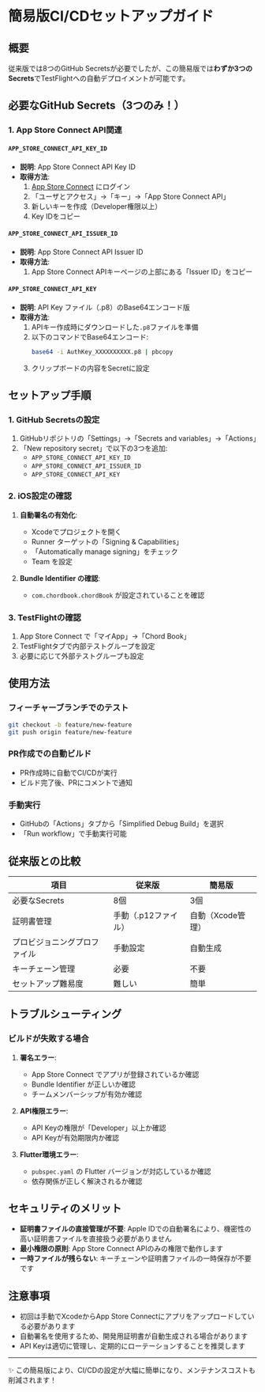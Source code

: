 # 簡易版CI/CDセットアップガイド

## 概要

従来版では8つのGitHub Secretsが必要でしたが、この簡易版では**わずか3つのSecrets**でTestFlightへの自動デプロイメントが可能です。

## 必要なGitHub Secrets（3つのみ！）

### 1. App Store Connect API関連

#### `APP_STORE_CONNECT_API_KEY_ID`
- **説明**: App Store Connect API Key ID
- **取得方法**: 
  1. [App Store Connect](https://appstoreconnect.apple.com/) にログイン
  2. 「ユーザとアクセス」→「キー」→「App Store Connect API」
  3. 新しいキーを作成（Developer権限以上）
  4. Key IDをコピー

#### `APP_STORE_CONNECT_API_ISSUER_ID`
- **説明**: App Store Connect API Issuer ID
- **取得方法**: 
  1. App Store Connect APIキーページの上部にある「Issuer ID」をコピー

#### `APP_STORE_CONNECT_API_KEY`
- **説明**: API Key ファイル（.p8）のBase64エンコード版
- **取得方法**:
  1. APIキー作成時にダウンロードした`.p8`ファイルを準備
  2. 以下のコマンドでBase64エンコード:
     ```bash
     base64 -i AuthKey_XXXXXXXXXX.p8 | pbcopy
     ```
  3. クリップボードの内容をSecretに設定

## セットアップ手順

### 1. GitHub Secretsの設定

1. GitHubリポジトリの「Settings」→「Secrets and variables」→「Actions」
2. 「New repository secret」で以下の3つを追加:
   - `APP_STORE_CONNECT_API_KEY_ID`
   - `APP_STORE_CONNECT_API_ISSUER_ID`
   - `APP_STORE_CONNECT_API_KEY`

### 2. iOS設定の確認

1. **自動署名の有効化**:
   - Xcodeでプロジェクトを開く
   - Runner ターゲットの「Signing & Capabilities」
   - 「Automatically manage signing」をチェック
   - Team を設定

2. **Bundle Identifier の確認**:
   - `com.chordbook.chordBook` が設定されていることを確認

### 3. TestFlightの確認

1. App Store Connect で「マイApp」→「Chord Book」
2. TestFlightタブで内部テストグループを設定
3. 必要に応じて外部テストグループも設定

## 使用方法

### フィーチャーブランチでのテスト
```bash
git checkout -b feature/new-feature
git push origin feature/new-feature
```

### PR作成での自動ビルド
- PR作成時に自動でCI/CDが実行
- ビルド完了後、PRにコメントで通知

### 手動実行
- GitHubの「Actions」タブから「Simplified Debug Build」を選択
- 「Run workflow」で手動実行可能

## 従来版との比較

| 項目 | 従来版 | 簡易版 |
|------|--------|--------|
| 必要なSecrets | 8個 | 3個 |
| 証明書管理 | 手動（.p12ファイル） | 自動（Xcode管理） |
| プロビジョニングプロファイル | 手動設定 | 自動生成 |
| キーチェーン管理 | 必要 | 不要 |
| セットアップ難易度 | 難しい | 簡単 |

## トラブルシューティング

### ビルドが失敗する場合

1. **署名エラー**:
   - App Store Connect でアプリが登録されているか確認
   - Bundle Identifier が正しいか確認
   - チームメンバーシップが有効か確認

2. **API権限エラー**:
   - API Keyの権限が「Developer」以上か確認
   - API Keyが有効期限内か確認

3. **Flutter環境エラー**:
   - `pubspec.yaml` の Flutter バージョンが対応しているか確認
   - 依存関係が正しく解決されるか確認

## セキュリティのメリット

- **証明書ファイルの直接管理が不要**: Apple IDでの自動署名により、機密性の高い証明書ファイルを直接扱う必要がありません
- **最小権限の原則**: App Store Connect APIのみの権限で動作します
- **一時ファイルが残らない**: キーチェーンや証明書ファイルの一時保存が不要です

## 注意事項

- 初回は手動でXcodeからApp Store Connectにアプリをアップロードしている必要があります
- 自動署名を使用するため、開発用証明書が自動生成される場合があります
- API Keyは適切に管理し、定期的にローテーションすることを推奨します

---

✨ この簡易版により、CI/CDの設定が大幅に簡単になり、メンテナンスコストも削減されます！